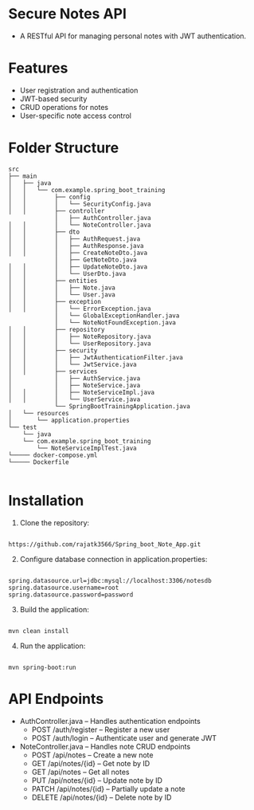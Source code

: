 # Secure Notes API
 - A RESTful API for managing personal notes with JWT authentication.
# Features
 - User registration and authentication
 - JWT-based security
 - CRUD operations for notes
 - User-specific note access control

# Folder Structure

```
src
├── main
│   ├── java
│   │   └── com.example.spring_boot_training
│   │        ├── config               
│   │        │   └── SecurityConfig.java
│   │        ├── controller           
             │   ├── AuthController.java
│   │        │   └── NoteController.java
│   │        ├── dto                   
│   │        │   ├── AuthRequest.java
│   │        │   ├── AuthResponse.java
│   │        │   ├── CreateNoteDto.java
             │   ├── GetNoteDto.java
│   │        │   ├── UpdateNoteDto.java
│   │        │   └── UserDto.java
│   │        ├── entities             
│   │        │   ├── Note.java
│   │        │   └── User.java
│   │        ├── exception             
│   │        │   └── ErrorException.java
             │   └── GlobalExceptionHandler.java
             │   └── NoteNotFoundException.java
│   │        ├── repository           
│   │        │   ├── NoteRepository.java
│   │        │   └── UserRepository.java
│   │        ├── security              
│   │        │   ├── JwtAuthenticationFilter.java
│   │        │   └── JwtService.java
│   │        ├── services            
│            │   ├── AuthService.java
│            │   ├── NoteService.java
│   │        │   ├── NoteServiceImpl.java
│   │        │   └── UserService.java
             └── SpringBootTrainingApplication.java      
│   └── resources
│       └── application.properties         
└── test
    └── java
    └── com.example.spring_boot_training
        └── NoteServiceImplTest.java
└───── docker-compose.yml
└───── Dockerfile


```


# Installation
1) Clone the repository:
```

https://github.com/rajatk3566/Spring_boot_Note_App.git

```
2) Configure database connection in application.properties:
```

spring.datasource.url=jdbc:mysql://localhost:3306/notesdb
spring.datasource.username=root
spring.datasource.password=password

```

3) Build the application:
```

mvn clean install

```

4) Run the application:
```

mvn spring-boot:run

```


# API Endpoints

- AuthController.java – Handles authentication endpoints
  - POST /auth/register – Register a new user
  - POST /auth/login – Authenticate user and generate JWT
- NoteController.java – Handles note CRUD endpoints
   - POST /api/notes – Create a new note
   - GET /api/notes/{id} – Get note by ID
   - GET /api/notes – Get all notes
   - PUT /api/notes/{id} – Update note by ID
   - PATCH /api/notes/{id} – Partially update a note 
   - DELETE /api/notes/{id} – Delete note by ID